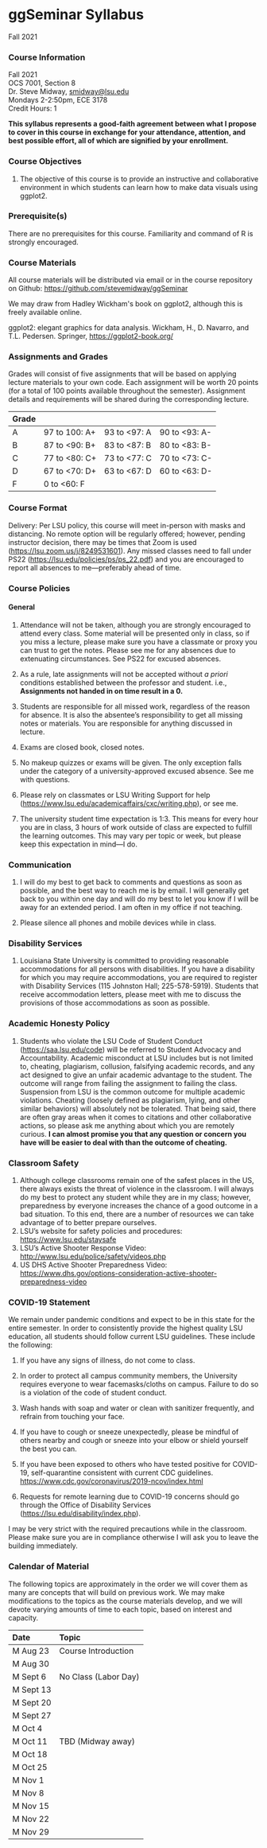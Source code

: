 ggSeminar
Syllabus
================
Fall 2021 

### Course Information

Fall 2021  
OCS 7001, Section 8  
Dr. Steve Midway, <smidway@lsu.edu>  
Mondays 2-2:50pm, ECE 3178  
Credit Hours: 1


**This syllabus represents a good-faith agreement between what I propose to cover in this course in exchange for your attendance, attention, and best possible effort, all of which are signified by your enrollment.**


### Course Objectives

1.  The objective of this course is to provide an instructive and collaborative environment in which students can learn how to make data visuals using ggplot2. 

### Prerequisite(s)

There are no prerequisites for this course. Familiarity and command of R is strongly encouraged. 

### Course Materials

All course materials will be distributed via email or in the course repository on Github: <https://github.com/stevemidway/ggSeminar>

We may draw from Hadley Wickham's book on ggplot2, although this is freely available online. 

ggplot2: elegant graphics for data analysis. Wickham, H., D. Navarro, and T.L. Pedersen. Springer, <https://ggplot2-book.org/>


### Assignments and Grades

Grades will consist of five assignments that will be based on applying lecture materials to your own code. Each assignment will be worth 20 points (for a total of 100 points available throughout the semester). Assignment details and requirements will be shared during the corresponding lecture. 

| Grade |                |               |                |
| :---- | -------------- | ------------- | -------------- |
| A     | 97 to 100: A+  | 93 to \<97: A | 90 to \<93: A- |
| B     | 87 to \<90: B+ | 83 to \<87: B | 80 to \<83: B- |
| C     | 77 to \<80: C+ | 73 to \<77: C | 70 to \<73: C- |
| D     | 67 to \<70: D+ | 63 to \<67: D | 60 to \<63: D- |
| F     | 0 to \<60: F   |               |                |

### Course Format
Delivery: Per LSU policy, this course will meet in-person with masks and distancing. No remote option will be regularly offered; however, pending instructor decision, there may be times that Zoom is used (<https://lsu.zoom.us/j/8249531601>). Any missed classes need to fall under PS22 (<https://lsu.edu/policies/ps/ps_22.pdf>) and you are encouraged to report all absences to me—preferably ahead of time.  


### Course Policies

#### General
1.	Attendance will not be taken, although you are strongly encouraged to attend every class. Some material will be presented only in class, so if you miss a lecture, please make sure you have a classmate or proxy you can trust to get the notes. Please see me for any absences due to extenuating circumstances. See PS22 for excused absences. 

2.	As a rule, late assignments will not be accepted without *a priori* conditions established between the professor and student. i.e., **Assignments not handed in on time result in a 0.**

3.	Students are responsible for all missed work, regardless of the reason for absence. It is also the absentee’s responsibility to get all missing notes or materials. You are responsible for anything discussed in lecture. 

4.	Exams are closed book, closed notes.

5.	No makeup quizzes or exams will be given. The only exception falls under the category of a university-approved excused absence. See me with questions.

6.	Please rely on classmates or LSU Writing Support for help (<https://www.lsu.edu/academicaffairs/cxc/writing.php>), or see me.

7.	The university student time expectation is 1:3. This means for every hour you are in class, 3 hours of work outside of class are expected to fulfill the learning outcomes. This may vary per topic or week, but please keep this expectation in mind—I do.


### Communication
1.	I will do my best to get back to comments and questions as soon as possible, and the best way to reach me is by email. I will generally get back to you within one day and will do my best to let you know if I will be away for an extended period. I am often in my office if not teaching.

2.	Please silence all phones and mobile devices while in class.


### Disability Services

1.	Louisiana State University is committed to providing reasonable accommodations for all persons with disabilities. If you have a disability for which you may require accommodations, you are required to register with Disability Services (115 Johnston Hall; 225-578-5919). Students that receive accommodation letters, please meet with me to discuss the provisions of those accommodations as soon as possible.

### Academic Honesty Policy

1.	Students who violate the LSU Code of Student Conduct (<https://saa.lsu.edu/code>) will be referred to Student Advocacy and Accountability. Academic misconduct at LSU includes but is not limited to, cheating, plagiarism, collusion, falsifying academic records, and any act designed to give an unfair academic advantage to the student. The outcome will range from failing the assignment to failing the class. Suspension from LSU is the common outcome for multiple academic violations. Cheating (loosely defined as plagiarism, lying, and other similar behaviors) will absolutely not be tolerated. That being said, there are often gray areas when it comes to citations and other collaborative actions, so please ask me anything about which you are remotely curious. **I can almost promise you that any question or concern you have will be easier to deal with than the outcome of cheating.**

### Classroom Safety

1.	Although college classrooms remain one of the safest places in the US, there always exists the threat of violence in the classroom. I will always do my best to protect any student while they are in my class; however, preparedness by everyone increases the chance of a good outcome in a bad situation. To this end, there are a number of resources we can take advantage of to better prepare ourselves.
2.	LSU’s website for safety policies and procedures: <https://www.lsu.edu/staysafe>
3.	LSU’s Active Shooter Response Video: <http://www.lsu.edu/police/safety/videos.php>
4.	US DHS Active Shooter Preparedness Video: <https://www.dhs.gov/options-consideration-active-shooter-preparedness-video>

### COVID-19 Statement
We remain under pandemic conditions and expect to be in this state for the entire semester. In order to consistently provide the highest quality LSU education, all students should follow current LSU guidelines. These include the following:

1.	If you have any signs of illness, do not come to class.

2.	In order to protect all campus community members, the University requires everyone to wear facemasks/cloths on campus. Failure to do so is a violation of the code of student conduct.

3.	Wash hands with soap and water or clean with sanitizer frequently, and refrain from touching your face.

4.	If you have to cough or sneeze unexpectedly, please be mindful of others nearby and cough or sneeze into your elbow or shield yourself the best you can.

5.	If you have been exposed to others who have tested positive for COVID-19, self-quarantine consistent with current CDC guidelines. <https://www.cdc.gov/coronavirus/2019-ncov/index.html>

6.	Requests for remote learning due to COVID-19 concerns should go through the Office of Disability Services (<https://lsu.edu/disability/index.php>).

I may be very strict with the required precautions while in the classroom. Please make sure you are in compliance otherwise I will ask you to leave the building immediately.



### Calendar of Material

The following topics are approximately in the order we will cover them as many are concepts that will build on previous work. We may make modifications to the topics as the course materials develop, and we will devote varying amounts of time to each topic, based on interest and capacity.

| Date     | Topic                                      |
| :------- | :----------------------------------------- |
| M Aug 23 | Course Introduction                        |
| M Aug 30 |                                            |  
| M Sept 6 | No Class (Labor Day)                       |
| M Sept 13|                      |
| M Sept 20|                      |
| M Sept 27|                      |
| M Oct 4  |                      |
| M Oct 11 | TBD (Midway away)                    |
| M Oct 18 |                      |
| M Oct 25 |                      |
| M Nov 1  |                      |
| M Nov 8  |                      |
| M Nov 15 |                      |
| M Nov 22 |                      |
| M Nov 29 |                      |
